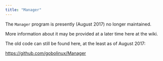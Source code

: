 ```yaml
---
title: "Manager"
---
```


The `Manager` program is presently (August 2017) no longer maintained.

More information about it may be provided at a later time here at the wiki.

The old code can still be found here, at the least as of August 2017:

https://github.com/gobolinux/Manager
